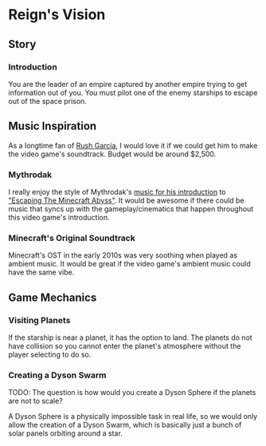 # Reign's Vision

## Story

### Introduction

You are the leader of an empire captured by another empire trying to get information out of you. You must pilot one of the enemy starships to escape out of the space prison.

## Music Inspiration

As a longtime fan of [Rush Garcia](https://www.youtube.com/@RushGarcia), I would love it if we could get him to make the video game's soundtrack. Budget would be around $2,500.

### Mythrodak

I really enjoy the style of Mythrodak's [music for his introduction](https://www.youtube.com/watch?v=t74_YgrOZlQ) to ["Escaping The Minecraft Abyss"](https://www.youtube.com/watch?v=HagNTmHGMtQ). It would be awesome if there could be music that syncs up with the gameplay/cinematics that happen throughout this video game's introduction.

### Minecraft's Original Soundtrack

Minecraft's OST in the early 2010s was very soothing when played as ambient music. It would be great if the video game's ambient music could have the same vibe.

## Game Mechanics

### Visiting Planets

If the starship is near a planet, it has the option to land. The planets do not have collision so you cannot enter the planet's atmosphere without the player selecting to do so.

### Creating a Dyson Swarm

TODO: The question is how would you create a Dyson Sphere if the planets are not to scale?

A Dyson Sphere is a physically impossible task in real life, so we would only allow the creation of a Dyson Swarm, which is basically just a bunch of solar panels orbiting around a star.

